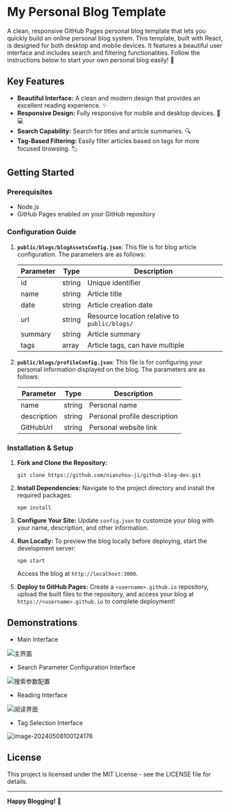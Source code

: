 #  My Personal Blog Template

A clean, responsive GitHub Pages personal blog template that lets you quickly build an online personal blog system. This template, built with React, is designed for both desktop and mobile devices. It features a beautiful user interface and includes search and filtering functionalities. Follow the instructions below to start your own personal blog easily! 🌟

## Key Features

- **Beautiful Interface:** A clean and modern design that provides an excellent reading experience. ✨
- **Responsive Design:** Fully responsive for mobile and desktop devices. 📱💻
- **Search Capability:** Search for titles and article summaries. 🔍
- **Tag-Based Filtering:** Easily filter articles based on tags for more focused browsing. 🏷️

## Getting Started

### Prerequisites

- Node.js
- GitHub Pages enabled on your GitHub repository

### Configuration Guide

1. **`public/blogs/blogAssetsConfig.json`**: This file is for blog article configuration. The parameters are as follows:

   | Parameter | Type   | Description                                   |
   | --------- | ------ | --------------------------------------------- |
   | id        | string | Unique identifier                             |
   | name      | string | Article title                                 |
   | date      | string | Article creation date                         |
   | url       | string | Resource location relative to `public/blogs/` |
   | summary   | string | Article summary                               |
   | tags      | array  | Article tags, can have multiple               |

2. **`public/blogs/profileConfig.json`**: This file is for configuring your personal information displayed on the blog. The parameters are as follows:

   | Parameter   | Type   | Description                  |
   | ----------- | ------ | ---------------------------- |
   | name        | string | Personal name                |
   | description | string | Personal profile description |
   | GitHubUrl   | string | Personal website link        |

### Installation & Setup

1. **Fork and Clone the Repository:**

   ```
   git clone https://github.com/nianzhou-ji/github-blog-dev.git
   ```

2. **Install Dependencies:** Navigate to the project directory and install the required packages:

   ```
   npm install
   ```

3. **Configure Your Site:** Update `config.json` to customize your blog with your name, description, and other information.

4. **Run Locally:** To preview the blog locally before deploying, start the development server:

   ```
   npm start
   ```

   Access the blog at `http://localhost:3000`.

5. **Deploy to GitHub Pages:** Create a `<username>.github.io` repository, upload the built files to the repository, and access your blog at `https://<username>.github.io` to complete deployment!



## Demonstrations

- Main Interface

![主界面](一个简洁响应式的个人博客模板.assets/主界面.png)

- Search Parameter Configuration Interface

![搜索参数配置](一个简洁响应式的个人博客模板.assets/搜索参数配置.png)



- Reading Interface

![阅读界面](一个简洁响应式的个人博客模板.assets/阅读界面.png)



- Tag Selection Interface

![image-20240508100124176](一个简洁响应式的个人博客模板.assets/标签设置界面.png)

## License

This project is licensed under the MIT License - see the LICENSE file for details.

------

**Happy Blogging!** 🌟